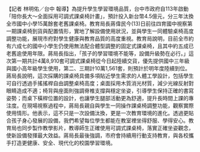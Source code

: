 【記者 林明佑／台中 報導】為提升學生學習環境品質，台中市政府自113年啟動「陪你長大～全面採用可調式課桌椅計畫」，預計投入新台幣4.5億元，分三年汰換全市國中小學15萬餘套老舊課桌椅。教育局長蔣偉民今(13)日前往四育國中視察第一期課桌椅到貨與配置情形，實地了解設備使用狀況，並與學生一同體驗桌椅高度調整功能，展現市府對學生健康與教育品質的高度重視。教育局說明，目前全市約有六成七的國中小學生仍使用無法配合體型調整的固定式課桌椅，且其中約五成已老舊逾使用年限。蔣局長指出，「孩子的學習環境不能等，設備升級勢在必行。」這次第一期共計4萬8,910套可調式課桌椅從今日起陸續交貨，優先提供國中三年級與國小高年級學生使用，第二、三期計10萬1,561套，則預計於明年度陸續到位。蔣局長說明，這次採購的課桌椅具備多項貼近學生需求的人體工學設計，包括學生可自行透過手搖搖桿自由調整桌椅高度；桌面採用木質消光材質，減少光線反射對眼睛造成不適；椅背與座面則強調脊椎支撐與穩定坐姿，引導學生保持正確的書寫姿勢；而桌下橫桿位置的設計，也讓學生腿部活動更為舒適，提升長時間上課的專注度。在現場視察過程中，蔣局長親自與學生一同操作課桌椅調整功能，觀察實際使用情形。他表示，這不只是一次設備汰換，更是一次教育環境的進化。透過更貼合孩子身心發展的設備，我們希望每位學生都能在教室裡坐得舒服、學得安心。教育局也同步製作教學影片，教導師生正確使用可調式課桌椅，落實正確坐姿觀念，使新設備發揮最大效益。蔣局長最後強調，市府會持續用行動支持教育，與各校攜手打造更健康、安全、現代化的校園學習環境。
